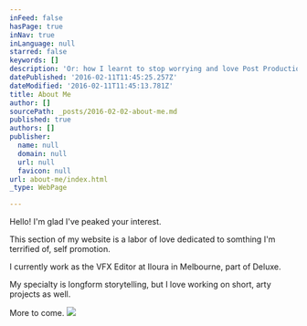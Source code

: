 ```yaml
---
inFeed: false
hasPage: true
inNav: true
inLanguage: null
starred: false
keywords: []
description: 'Or: how I learnt to stop worrying and love Post Production.'
datePublished: '2016-02-11T11:45:25.257Z'
dateModified: '2016-02-11T11:45:13.781Z'
title: About Me
author: []
sourcePath: _posts/2016-02-02-about-me.md
published: true
authors: []
publisher:
  name: null
  domain: null
  url: null
  favicon: null
url: about-me/index.html
_type: WebPage

---
```

Hello! I'm glad I've peaked your interest.

This section of my website is a labor of love dedicated to somthing I'm terrified of, self promotion.

I currently work as the VFX Editor at Iloura in Melbourne, part of Deluxe.

My specialty is longform storytelling, but I love working on short, arty projects as well.

More to come.
![](https://the-grid-user-content.s3-us-west-2.amazonaws.com/bbbd57bb-b05a-47ff-8b41-5ed321f5e63f.jpg)